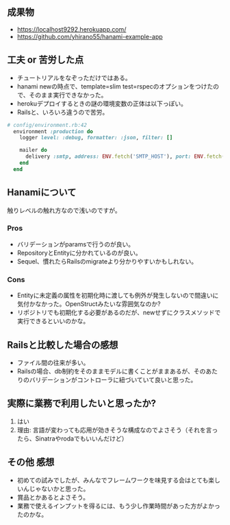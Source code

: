 ## 成果物

- https://localhost9292.herokuapp.com/
- https://github.com/yhirano55/hanami-example-app

## 工夫 or 苦労した点

- チュートリアルをなぞっただけではある。
- hanami newの時点で、template=slim test=rspecのオプションをつけたので、そのまま実行できなかった。
- herokuデプロイするときの謎の環境変数の正体は以下っぽい。
- Railsと、いろいろ違うので苦労。

```ruby
# config/environment.rb:42
  environment :production do
    logger level: :debug, formatter: :json, filter: []

    mailer do
      delivery :smtp, address: ENV.fetch('SMTP_HOST'), port: ENV.fetch('SMTP_PORT')
    end
  end
```

## Hanamiについて

触りレベルの触れ方なので浅いのですが。

### Pros

- バリデーションがparamsで行うのが良い。
- RepositoryとEntityに分かれているのが良い。
- Sequel、慣れたらRailsのmigrateより分かりやすいかもしれない。

### Cons

- Entityに未定義の属性を初期化時に渡しても例外が発生しないので間違いに気付かなかった。OpenStructみたいな雰囲気なのか?
- リポジトリでも初期化する必要があるのだが、newせずにクラスメソッドで実行できるといいのかな。

## Railsと比較した場合の感想

- ファイル間の往来が多い。
- Railsの場合、db制約をそのままモデルに書くことがままあるが、そのあたりのバリデーションがコントローラに紐づいていて良いと思った。

## 実際に業務で利用したいと思ったか?

1. はい
2. 理由: 言語が変わっても応用が効きそうな構成なのでよさそう（それを言ったら、Sinatraやrodaでもいいんだけど）

## その他 感想

- 初めての試みでしたが、みんなでフレームワークを味見する会はとても楽しいんじゃないかと思った。
- 賞品とかあるとよさそう。
- 業務で使えるインプットを得るには、もう少し作業時間があった方がよかったのかな。
